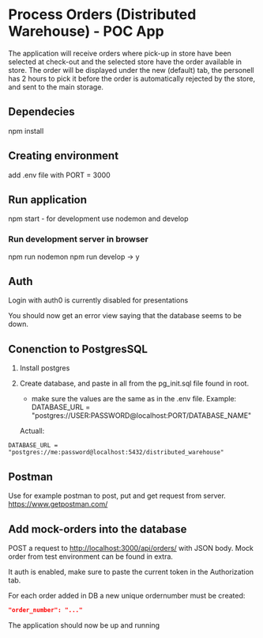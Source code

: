 # Process Orders (Distributed Warehouse) - POC App
The application will receive orders where pick-up in store have been selected at check-out and the selected store have the order available in store.
The order will be displayed under the new (default) tab, the personell has 2 hours to pick it before the order is automatically rejected by the store, and sent to the main storage. 

## Dependecies
npm install 

## Creating environment
add .env file with PORT = 3000

## Run application
npm start - for development use nodemon and develop

### Run development server in browser
npm run nodemon
npm run develop -> y

## Auth
Login with auth0 is currently disabled for presentations

You should now get an error view saying that the database seems to be down.

## Conenction to PostgresSQL
1. Install postgres
2. Create database, and paste in all from the pg_init.sql file found in root.
    - make sure the values are the same as in the .env file.
    Example: 
        DATABASE_URL = "postgres://USER:PASSWORD@localhost:PORT/DATABASE_NAME"

    Actuall:
```.env
DATABASE_URL = "postgres://me:password@localhost:5432/distributed_warehouse"
```

## Postman
Use for example postman to post, put and get request from server.
<https://www.getpostman.com/>

## Add mock-orders into the database
POST a request to <http://localhost:3000/api/orders/> with JSON body. Mock order from test environment can be found in extra.

It auth is enabled, make sure to paste the current token in the Authorization tab.

For each order added in DB a new unique ordernumber must be created:
```json
"order_number": "..."
```

The application should now be up and running
